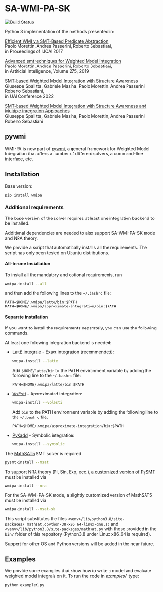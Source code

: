 # SA-WMI-PA-SK

[![Build Status](https://travis-ci.org/unitn-sml/wmi-pa.svg?branch=master)](https://travis-ci.org/unitn-sml/wmi-pa)

Python 3 implementation of the methods presented in:

[Efficient WMI via SMT-Based Predicate Abstraction](https://www.ijcai.org/proceedings/2017/100)  
Paolo Morettin, Andrea Passerini, Roberto Sebastiani,  
in Proceedings of IJCAI 2017

[Advanced smt techniques for Weighted Model Integration](https://www.sciencedirect.com/science/article/abs/pii/S0004370219301213)  
Paolo Morettin, Andrea Passerini, Roberto Sebastiani,  
in Artificial Intelligence, Volume 275, 2019

[SMT-based Weighted Model Integration with Structure Awareness](https://arxiv.org/abs/2206.13856)  
Giuseppe Spallitta, Gabriele Masina, Paolo Morettin, Andrea Passerini, Roberto Sebastiani,  
in UAI Conference 2022

[SMT-based Weighted Model Integration with Structure Awareness and Multiple Integration Approaches](https://arxiv.org/abs/2302.06188)  
Giuseppe Spallitta, Gabriele Masina, Paolo Morettin, Andrea Passerini, Roberto Sebastiani

## pywmi

WMI-PA is now part of [pywmi](https://github.com/weighted-model-integration/pywmi/), a general framework for Weighted
Model Integration that offers a number of different solvers, a command-line interface, etc.

## Installation

Base version:

```bash
pip install wmipa
```

### Additional requirements

The base version of the solver requires at least one integration backend to be installed.

Additional dependencies are needed to also support SA-WMI-PA-SK mode and NRA theory.

We provide a script that automatically installs all the requirements. The script has only been tested on Ubuntu
distributions.

#### All-in-one installation

To install all the mandatory and optional requirements, run

```bash
wmipa-install --all
```

and then add the following lines to the `~/.bashrc` file:

```
PATH=$HOME/.wmipa/latte/bin:$PATH
PATH=$HOME/.wmipa/approximate-integration/bin:$PATH
```

#### Separate installation

If you want to install the requirements separately, you can use the following commands.

At least one following integration backend is needed:

* [LattE integrale](https://www.math.ucdavis.edu/~latte/) - Exact integration (recommended):
  ```bash
  wmipa-install --latte
  ```
  Add `$HOME/latte/bin` to the PATH environment variable by adding the following line to the `~/.bashrc` file:
  ```
  PATH=$HOME/.wmipa/latte/bin:$PATH
  ```

* [VolEsti](https://github.com/masinag/approximate-integration) - Approximated integration:
  ```bash
  wmipa-install --volesti
  ```
  Add `bin` to the PATH environment variable by adding the following line to the `~/.bashrc` file:
  ```
  PATH=$HOME/.wmipa/approximate-integration/bin:$PATH
  ```

* [PyXadd](https://github.com/weighted-model-integration/pywmi) - Symbolic integration:
  ```bash
  wmipa-install --symbolic
  ```

The [MathSAT5](http://mathsat.fbk.eu/) SMT solver is required

```bash
pysmt-install --msat
```

To support NRA theory (PI, Sin, Exp,
ecc.), [a customized version of PySMT](https://github.com/masinag/pysmt/tree/nrat) must be installed via

```bash
wmipa-install --nra
```

For the SA-WMI-PA-SK mode, a slightly customized version of MathSAT5 must be installed via

```bash
wmipa-install --msat-sk
```

This script substitutes the files
`<venv>/lib/python3.8/site-packages/_mathsat.cpython-38-x86_64-linux-gnu.so` and
`<venv>/lib/python3.8/site-packages/mathsat.py`
with those provided in the `bin/` folder of this repository
(Python3.8 under Linux x86_64 is required).

Support for other OS and Python versions will be added in the near future.

## Examples

We provide some examples that show how to write a model and evaluate weighted model integrals on it.
To run the code in *examples/*, type:

    python exampleX.py
